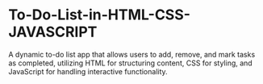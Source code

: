 # To-Do-List-in-HTML-CSS-JAVASCRIPT
A dynamic to-do list app that allows users to add, remove, and mark tasks as completed, utilizing HTML for structuring content, CSS for styling, and JavaScript for handling interactive functionality.

